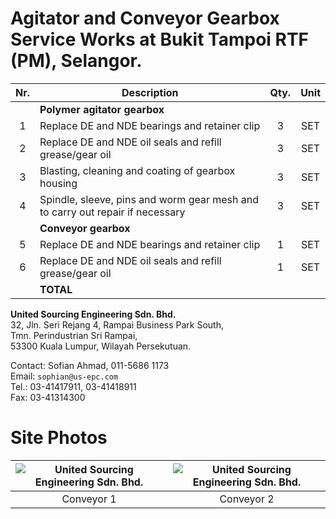 # Agitator and Conveyor Gearbox Service Works at Bukit Tampoi RTF (PM), Selangor.

|Nr.|Description|Qty.|Unit|
|:---:|---|:---:|:---:|
||**Polymer agitator gearbox**|||
|1|Replace DE and NDE bearings and retainer clip |3| SET|
|2|Replace DE and NDE oil seals and refill grease/gear oil|3| SET|
|3|Blasting, cleaning and coating of gearbox housing|3|SET|
|4|Spindle, sleeve, pins and worm gear mesh and to carry out repair if necessary|3|SET|
||**Conveyor gearbox**|||
|5|Replace DE and NDE bearings and retainer clip |1|SET|
|6|Replace DE and NDE oil seals and refill grease/gear oil|1|SET|
||**TOTAL**|||

**United Sourcing Engineering Sdn. Bhd.**  
32, Jln. Seri Rejang 4,  Rampai Business Park South,  
Tmn. Perindustrian Sri Rampai,  
53300 Kuala Lumpur, Wilayah Persekutuan.  

Contact: Sofian Ahmad, 011-5686 1173  
Email: `sophian@us-epc.com`  
Tel.: 03-41417911, 03-41418911  
Fax: 03-41314300

# Site Photos

|![United Sourcing Engineering Sdn. Bhd.](https://live.staticflickr.com/568/21985841335_0ef34f0fe4_m.jpg "United Sourcing Engineering Sdn. Bhd.")|![United Sourcing Engineering Sdn. Bhd.](https://live.staticflickr.com/65535/49179307658_7e6b2a12f7_m.jpg "United Sourcing Engineerin Sdn. Bhd.")|
|:---:|:---:|
|Conveyor 1|Conveyor 2|
